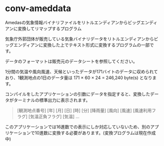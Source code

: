 # conv-ameddata
Amedasの気象情報バイナリファイルをリトルエンディアンからビッグエンディアンに変換してリマップするプログラム

気象庁外郭団体が販売している気象バイナリデータをリトルエンディアンからビッグエンディアンに変換した上でテキスト形式に変換するプログラムの一部です。

データのフォーマットは販売元のデータシートを参照してください。

1分間の気温や風向風速、天候といったデータが171バイトのデータに収められており、1観測地点の1日のデータ量は
171 × 60 × 24 = 246,240 byte(s) となります。

コンパイルをしたアプリケーションの引数にデータを指定すると、変換したデータがターミナルの標準出力に表示されます。

> [観測地点番号] [年] [月] [日] [時] [分] [降雨量] [風向] [風速] [風速利用フラグ] [気温正負フラグ] [気温] ...

このアプリケーションでは16進数での表示にしか対応していないため、別のアプリケーションで10進数に変換する必要があります。(変換プログラムは現在作成中)
